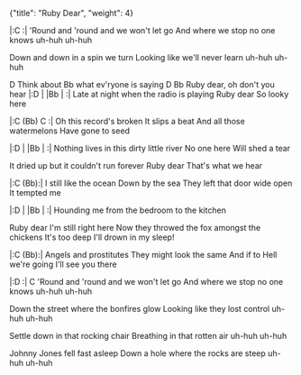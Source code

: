 {"title": "Ruby Dear",
"weight": 4}

|:C   :|
'Round and 'round
and we won't let go
And where we stop
no one knows
uh-huh uh-huh

Down and down
in a spin we turn
Looking like
we'll never learn
uh-huh uh-huh

D
Think about
     Bb
what ev'ryone is saying
D          Bb
Ruby dear, oh don't you hear
|:D   |    |Bb   |   :|
Late at night
when the radio is playing
Ruby dear
So looky here

|:C  (Bb) C :|
Oh this record's broken
It slips a beat
And all those watermelons
Have gone to seed

|:D   |    |Bb   |   :|
Nothing lives
in this dirty little river
No one here
Will shed a tear

It dried up
but it couldn't run forever
Ruby dear
That's what we hear

|:C  (Bb):|
I still like the ocean
Down by the sea
They left that door wide open
It tempted me

|:D   |    |Bb   |   :|
Hounding me
from the bedroom to the kitchen

Ruby dear
I'm still right here
Now they throwed
the fox amongst the chickens
It's too deep
I'll drown in my sleep!

|:C  (Bb):|
Angels and prostitutes
They might look the same
And if to Hell we're going
I'll see you there

|:D   :|
C
'Round and 'round
and we won't let go
And where we stop
no one knows
uh-huh uh-huh

Down the street
where the bonfires glow
Looking like
they lost control
uh-huh uh-huh

Settle down
in that rocking chair
Breathing in
that rotten air
uh-huh uh-huh

Johnny Jones
fell fast asleep
Down a hole
where the rocks are steep
uh-huh uh-huh

